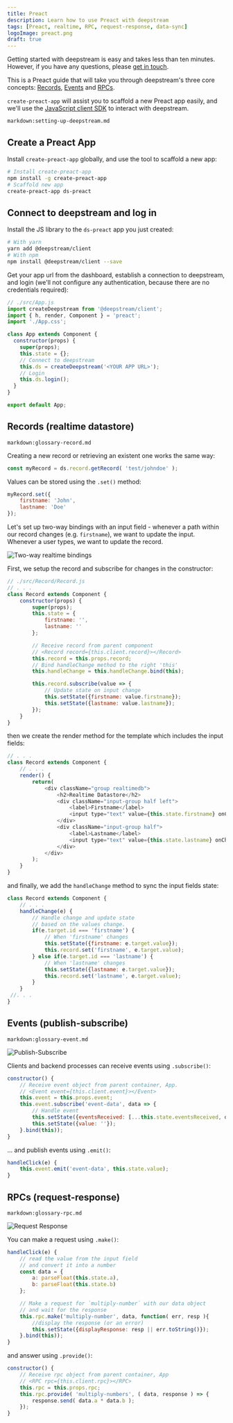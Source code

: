 ```yaml
---
title: Preact
description: Learn how to use Preact with deepstream
tags: [Preact, realtime, RPC, request-response, data-sync]
logoImage: preact.png
draft: true
---
```


Getting started with deepstream is easy and takes less than ten minutes. However, if you have any questions, please <a href="/contact/">get in touch</a>.

This is a Preact guide that will take you through deepstream's three core concepts: <a href="/tutorials/guides/records/">Records</a>, <a href="/tutorials/guides/events/">Events</a> and <a href="/tutorials/guides/remote-procedure-calls/">RPCs</a>.

`create-preact-app` will assist you to scaffold a new Preact app easily, and we'll use the <a href="/docs/client-js/client/">JavaScript client SDK</a> to interact with deepstream.

`markdown:setting-up-deepstream.md`

## Create a Preact App
Install `create-preact-app` globally, and use the tool to scaffold a new app:

```bash
# Install create-preact-app
npm install -g create-preact-app
# Scaffold new app
create-preact-app ds-preact
```

## Connect to deepstream and log in

Install the JS library to the `ds-preact` app you just created:

```bash
# With yarn
yarn add @deepstream/client
# With npm
npm install @deepstream/client --save
```

Get your app url from the dashboard, establish a connection to deepstream, and login (we'll not configure any authentication, because there are no credentials required):


```js
// ./src/App.js
import createDeepstream from '@deepstream/client';
import { h, render, Component } = 'preact';
import './App.css';

class App extends Component {
  constructor(props) {
    super(props);
    this.state = {};
    // Connect to deepstream
    this.ds = createDeepstream('<YOUR APP URL>');
    // Login
    this.ds.login();
  }  
}

export default App;
```

## Records (realtime datastore)
`markdown:glossary-record.md`

Creating a new record or retrieving an existent one works the same way:

```javascript
const myRecord = ds.record.getRecord( 'test/johndoe' );
```

Values can be stored using the `.set()` method:

```javascript
myRecord.set({
    firstname: 'John',
    lastname: 'Doe'
});
```

Let's set up two-way bindings with an input field - whenever a path within our record changes (e.g. `firstname`), we want to update the input. Whenever a user types, we want to update the record.

![Two-way realtime bindings](/assets/img/tutorial/browser-app/realtime-datastore.gif)

First, we setup the record and subscribe for changes in the constructor:

```js
// ./src/Record/Record.js
// . . .
class Record extends Component {
    constructor(props) {
        super(props);
        this.state = {
            firstname: '',
            lastname: ''
        };

        // Receive record from parent component
        // <Record record={this.client.record}></Record>
        this.record = this.props.record;
        // Bind handleChange method to the right 'this'
        this.handleChange = this.handleChange.bind(this);

        this.record.subscribe(value => {
            // Update state on input change
            this.setState({firstname: value.firstname});
            this.setState({lastname: value.lastname});
        });
    }
}
```

then we create the render method for the template which includes the input fields:

```js
// . . .
class Record extends Component {
    // . . .
    render() {
        return(
            <div className="group realtimedb">
                <h2>Realtime Datastore</h2>
                <div className="input-group half left">
                    <label>Firstname</label>
                    <input type="text" value={this.state.firstname} onChange={this.handleChange} id="firstname"/>
                </div>
                <div className="input-group half">
                    <label>Lastname</label>
                    <input type="text" value={this.state.lastname} onChange={this.handleChange} id="lastname"/>
                </div>
            </div>
        );
    }
}
```

and finally, we add the `handleChange` method to sync the input fields state:

```js
class Record extends Component {
    // . . .
    handleChange(e) {
        // Handle change and update state
        // based on the values change.
        if(e.target.id === 'firstname') {
            // When 'firstname' changes
            this.setState({firstname: e.target.value});
            this.record.set('firstname', e.target.value);
        } else if(e.target.id === 'lastname') {
            // When 'lastname' changes
            this.setState({lastname: e.target.value});
            this.record.set('lastname', e.target.value);
        }
    }
 //. . .
}
```

## Events (publish-subscribe)
`markdown:glossary-event.md`

![Publish-Subscribe](/assets/img/tutorial/browser-app/pubsub.gif)

Clients and backend processes can receive events using `.subscribe()`:

```javascript
constructor() {
    // Receive event object from parent container, App.
    // <Event event={this.client.event}></Event>
    this.event = this.props.event;
    this.event.subscribe('event-data', data => {
        // Handle event
        this.setState({eventsReceived: [...this.state.eventsReceived, data]})
        this.setState({value: ''});
    }.bind(this));
}
```

... and publish events using `.emit()`:

```javascript
handleClick(e) {
    this.event.emit('event-data', this.state.value);
}
```

## RPCs (request-response)
`markdown:glossary-rpc.md`

![Request Response](/assets/img/tutorial/browser-app/request-response.gif)

You can make a request using `.make()`:

```javascript
handleClick(e) {
    // read the value from the input field
    // and convert it into a number
    const data = {
        a: parseFloat(this.state.a),
        b: parseFloat(this.state.b)
    };

    // Make a request for `multiply-number` with our data object
    // and wait for the response
    this.rpc.make('multiply-number', data, function( err, resp ){
        //display the response (or an error)
        this.setState({displayResponse: resp || err.toString()});
    }.bind(this));
}
```

and answer using `.provide()`:

```javascript
constructor() {
    // Receive rpc object from parent container, App
    // <RPC rpc={this.client.rpc}></RPC>
    this.rpc = this.props.rpc;
    this.rpc.provide( 'multiply-numbers', ( data, response ) => {
        response.send( data.a * data.b );
    });
}
```

